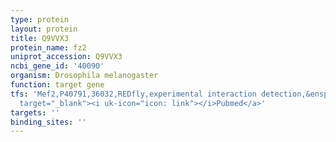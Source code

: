 ```yaml
---
type: protein
layout: protein
title: Q9VVX3
protein_name: fz2
uniprot_accession: Q9VVX3
ncbi_gene_id: '40090'
organism: Drosophila melanogaster
function: target gene
tfs: 'Mef2,P40791,36032,REDfly,experimental interaction detection,&ensp;<a href="https://www.ncbi.nlm.nih.gov/pubmed/?term=16339902%5Buid%5D"
  target="_blank"><i uk-icon="icon: link"></i>Pubmed</a>'
targets: ''
binding_sites: ''
---
```

